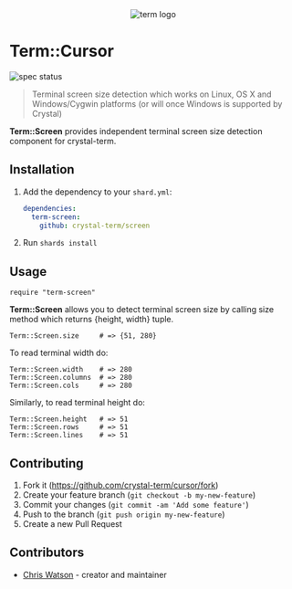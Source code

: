 <div align="center">
  <img src="./assets/term-logo.png" alt="term logo">
</div>

# Term::Cursor

![spec status](https://github.com/crystal-term/screen/workflows/specs/badge.svg)

> Terminal screen size detection which works on Linux, OS X and Windows/Cygwin platforms (or will once Windows is supported by Crystal)

**Term::Screen** provides independent terminal screen size detection component for crystal-term.

## Installation

1. Add the dependency to your `shard.yml`:

   ```yaml
   dependencies:
     term-screen:
       github: crystal-term/screen
   ```

2. Run `shards install`

## Usage

```crystal
require "term-screen"
```

**Term::Screen** allows you to detect terminal screen size by calling size method which returns {height, width} tuple.

```crystal
Term::Screen.size     # => {51, 280}
```

To read terminal width do:

```crystal
Term::Screen.width    # => 280
Term::Screen.columns  # => 280
Term::Screen.cols     # => 280
```

Similarly, to read terminal height do:

```crystal
Term::Screen.height   # => 51
Term::Screen.rows     # => 51
Term::Screen.lines    # => 51
```

## Contributing

1. Fork it (<https://github.com/crystal-term/cursor/fork>)
2. Create your feature branch (`git checkout -b my-new-feature`)
3. Commit your changes (`git commit -am 'Add some feature'`)
4. Push to the branch (`git push origin my-new-feature`)
5. Create a new Pull Request

## Contributors

- [Chris Watson](https://github.com/watzon) - creator and maintainer
